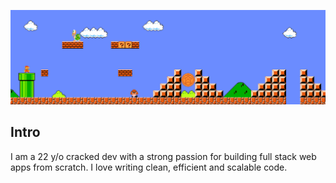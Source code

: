 ![Mario_Gameplay GIF](https://raw.githubusercontent.com/gauravmandall/gauravmandall/main/assets/Mario_Gameplay.gif)

## Intro
I am a 22 y/o cracked dev with a strong passion for building full stack web apps from scratch. I love writing clean, efficient and scalable code.
 
<!-- Proudly created with GPRM ( https://gprm.itsvg.in ) -->
